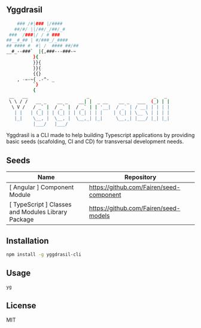 ## Yggdrasil

```bash
    ### /#|### |/####
   ##/#/ ||/##/_/##/_#
 ###  /###|/ / # ###
##__#_## | #/###_/_####
## #### #  #| /  #### ##/##
__#_--###`  |{,###---###-~
          }{
          }}{
          }}{
          {{}
    , -=-~{ .-^- _
          `}
          {
 __   __                      _                        _   _
 \ \ / /   __ _    __ _    __| |  _ __    __ _   ___  (_) | |
  \ V /   / _` |  / _` |  / _` | | '__|  / _` | / __| | | | |
   | |   | (_| | | (_| | | (_| | | |    | (_| | \__ \ | | | |
   |_|    \__, |  \__, |  \__,_| |_|     \__,_| |___/ |_| |_|
          |___/   |___/
```
Yggdrasil is a CLI made to help building Typescript applications by providing basic seeds (scafolding, CI and CD) for transversal development needs.

## Seeds

|  Name   |  Repository  |
| ------- | -----------  |
| [ Angular    ] Component Module | https://github.com/Fairen/seed-component |
| [ TypeScript ] Classes and Modules Library Package | https://github.com/Fairen/seed-models |

## Installation

```bash
npm install -g yggdrasil-cli
```

## Usage

```bash
yg
```
## License

MIT

